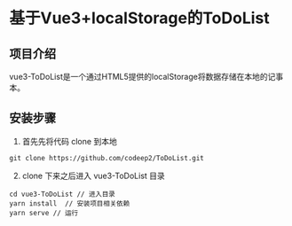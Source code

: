 # 基于Vue3+localStorage的ToDoList
## 项目介绍
vue3-ToDoList是一个通过HTML5提供的localStorage将数据存储在本地的记事本。

## 安装步骤
1. 首先先将代码 clone 到本地
```
git clone https://github.com/codeep2/ToDoList.git
```
2. clone 下来之后进入 vue3-ToDoList 目录
```
cd vue3-ToDoList // 进入目录
yarn install  // 安装项目相关依赖
yarn serve // 运行
```
